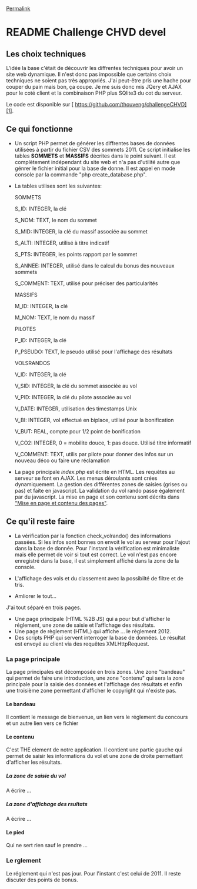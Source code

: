 [Permalink](http://volbivouac.free.fr/challengeCHVD/README.html "Permalink to README Challenge CHVD devel")

# README Challenge CHVD devel

## Les choix techniques

L'idée la base c'était de découvrir les diffrentes techniques pour avoir un site
web dynamique. Il n'est donc pas impossible que certains choix techniques ne
soient pas très appropriés. J'ai peut-être pris une hache pour couper du pain
mais bon, ça coupe. Je me suis donc mis JQery et AJAX pour le coté client et la
combinaison PHP plus SQlite3 du cot du serveur.
  
Le code est disponible sur [ https://github.com/thouveng/challengeCHVD][1]. 

## Ce qui fonctionne 

*   Un script PHP permet de générer les diffrentes bases de données utilisées
à partir du fichier CSV des sommets 2011. Ce script initialise les tables
**SOMMETS** et **MASSIFS** décrites dans le point suivant. Il est complètement
indépendant du site web et n'a pas d'utilité autre que génrer le fichier
initial pour la base de donne. Il est appel en mode console par la commande
"php create_database.php". 

*   La tables utilises sont les suivantes:  

    SOMMETS 
    
    S_ID: INTEGER, la clé
    
    S_NOM: TEXT, le nom du sommet
    
    S_MID: INTEGER, la clé du massif associée au sommet
    
    S_ALTI: INTEGER, utilisé à titre indicatif
    
    S_PTS: INTEGER, les points rapport par le sommet
    
    S_ANNEE: INTEGER, utilisé dans le calcul du bonus des nouveaux sommets
    
    S_COMMENT: TEXT, utilisé pour préciser des particularités
    
    MASSIFS 
    
    M_ID: INTEGER, la clé
    
    M_NOM: TEXT, le nom du massif
    
    PILOTES 
    
    P_ID: INTEGER, la clé
    
    P_PSEUDO: TEXT, le pseudo utilisé pour l'affichage des résultats
    
    VOLSRANDOS 
    
    V_ID: INTEGER, la clé
    
    V_SID: INTEGER, la clé du sommet associée au vol
    
    V_PID: INTEGER, la clé du pilote associée au vol
    
    V_DATE: INTEGER, utilisation des timestamps Unix
    
    V_BI: INTEGER, vol effectué en biplace, utilisé pour la bonification
    
    V_BUT: REAL, compte pour 1/2 point de bonification
    
    V_CO2: INTEGER, 0 = mobilite douce, 1: pas douce. Utilisé titre informatif
    
    V_COMMENT: TEXT, utilis par pilote pour donner des infos sur un nouveau
               déco ou faire une réclamation

*   La page principale *index.php* est écrite en HTML. Les requêtes au serveur
se font en AJAX. Les menus déroulants sont crées dynamiquement. La gestion des
différentes zones de saisies (grises ou pas) et faite en javascript. La
validation du vol rando passe également par du javascript. La mise en page et
son contenu sont décrits dans ["Mise en page et contenu des pages"][2]. 

## Ce qu'il reste faire 

*   La vérification par la fonction check_volrando() des informations passées.
Si les infos sont bonnes on envoit le vol au serveur pour l'ajout dans la base
de donnée. Pour l'instant la vérification est minimaliste mais elle permet de
voir si tout est correct. Le vol n'est pas encore enregistré dans la base, il
est simplement affiché dans la zone de la console.
 
*   L'affichage des vols et du classement avec la possibilté de filtre et de
    tris. 

*   Amliorer le tout... 

J'ai tout séparé en trois pages. 

*   Une page principale (HTML %2B JS) qui a pour but d'afficher le réglement,
    une zone de saisie et l'affichage des résultats. 
*   Une page de règlement (HTML) qui affiche ... le règlement 2012. 
*   Des scripts PHP qui servent interroger la base de données. Le résultat est
    envoyé au client via des requêtes XMLHttpRequest. 

### La page principale 

La page principales est décomposée en trois zones. Une zone "bandeau" qui permet
de faire une introduction, une zone "contenu" qui sera la zone principale pour
la saisie des données et l'affichage des résultats et enfin une troisième zone
permettant d'afficher le copyright qui n'existe pas. 

#### Le bandeau

Il contient le message de bienvenue, un lien vers le réglement du concours et
un autre lien vers ce fichier 

#### Le contenu 

C'est THE element de notre application. Il contient une partie gauche qui permet
de saisir les informations du vol et une zone de droite permettant d'afficher
les résultats. 

##### La zone de saisie du vol 

A écrire ... 

##### La zone d'affichage des rsultats 

A écrire ... 

#### Le pied 

Qui ne sert rien sauf le prendre ... 

### Le rglement 

Le réglement qui n'est pas jour. Pour l'instant c'est celui de 2011. Il reste
discuter des points de bonus.

 [1]: https://github.com/thouveng/challengeCHVD
 [2]: http://volbivouac.free.fr#MiseEnPage
